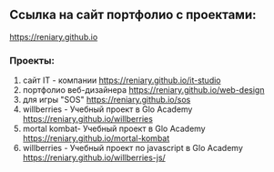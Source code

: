 ## Ссылка на сайт портфолио с проектами:
https://reniary.github.io

### Проекты:

1. сайт IT - компании
https://reniary.github.io/it-studio
2. портфолио веб-дизайнера
https://reniary.github.io/web-design
3. для игры "SOS"
https://reniary.github.io/sos
4. willberries - Учебный проект в Glo Academy
https://reniary.github.io/willberries
5. mortal kombat- Учебный проект в Glo Academy
https://reniary.github.io/mortal-kombat
6. willberries - Учебный проект по javascript в Glo Academy
https://reniary.github.io/willberries-js/
